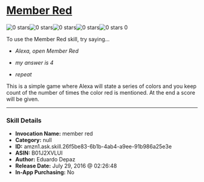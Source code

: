 # [Member Red](http://alexa.amazon.com/#skills/amzn1.ask.skill.26f5be83-6b1b-4ab4-a9ee-91b986a25e3e)
![0 stars](../../images/ic_star_border_black_18dp_1x.png)![0 stars](../../images/ic_star_border_black_18dp_1x.png)![0 stars](../../images/ic_star_border_black_18dp_1x.png)![0 stars](../../images/ic_star_border_black_18dp_1x.png)![0 stars](../../images/ic_star_border_black_18dp_1x.png) 0

To use the Member Red skill, try saying...

* *Alexa, open Member Red*

* *my answer is 4*

* *repeat*

This is a simple game where Alexa will state a series of colors and you keep count of the number of times the color red is mentioned.  At the end a score will be given.

***

### Skill Details

* **Invocation Name:** member red
* **Category:** null
* **ID:** amzn1.ask.skill.26f5be83-6b1b-4ab4-a9ee-91b986a25e3e
* **ASIN:** B01J2XVLUI
* **Author:** Eduardo Depaz
* **Release Date:** July 29, 2016 @ 02:26:48
* **In-App Purchasing:** No
